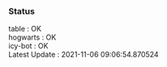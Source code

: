 ### Status


table : OK  
hogwarts : OK  
icy-bot : OK  
Latest Update : 2021-11-06 09:06:54.870524
